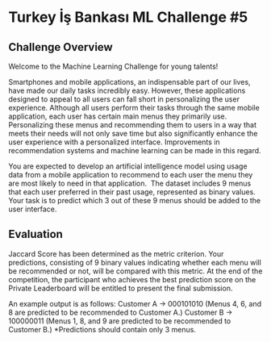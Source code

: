 # Turkey İş Bankası ML Challenge #5


## Challenge Overview
Welcome to the Machine Learning Challenge for young talents!

Smartphones and mobile applications, an indispensable part of our lives, have made our daily tasks incredibly easy. However, these applications designed to appeal to all users can fall short in personalizing the user experience. Although all users perform their tasks through the same mobile application, each user has certain main menus they primarily use. Personalizing these menus and recommending them to users in a way that meets their needs will not only save time but also significantly enhance the user experience with a personalized interface. Improvements in recommendation systems and machine learning can be made in this regard.

You are expected to develop an artificial intelligence model using usage data from a mobile application to recommend to each user the menu they are most likely to need in that application.  The dataset includes 9 menus that each user preferred in their past usage, represented as binary values. Your task is to predict which 3 out of these 9 menus should be added to the user interface.

## Evaluation
Jaccard Score has been determined as the metric criterion. Your predictions, consisting of 9 binary values indicating whether each menu will be recommended or not, will be compared with this metric. At the end of the competition, the participant who achieves the best prediction score on the Private Leaderboard will be entitled to present the final submission.

An example output is as follows:
Customer A -> 000101010 (Menus 4, 6, and 8 are predicted to be recommended to Customer A.)
Customer B -> 100000011 (Menus 1, 8, and 9 are predicted to be recommended to Customer B.)
*Predictions should contain only 3 menus.
